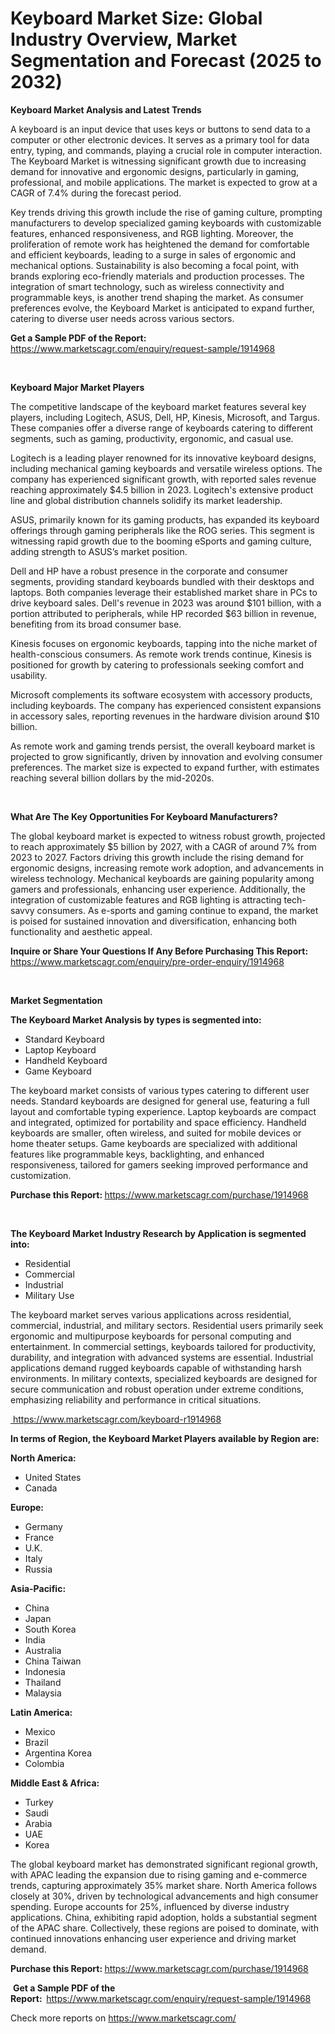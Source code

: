 <p><h1>Keyboard Market Size: Global Industry Overview, Market Segmentation and Forecast (2025 to 2032)</h1></p><p><strong>Keyboard Market Analysis and Latest Trends</strong></p>
<p><p>A keyboard is an input device that uses keys or buttons to send data to a computer or other electronic devices. It serves as a primary tool for data entry, typing, and commands, playing a crucial role in computer interaction. The Keyboard Market is witnessing significant growth due to increasing demand for innovative and ergonomic designs, particularly in gaming, professional, and mobile applications. The market is expected to grow at a CAGR of 7.4% during the forecast period. </p><p>Key trends driving this growth include the rise of gaming culture, prompting manufacturers to develop specialized gaming keyboards with customizable features, enhanced responsiveness, and RGB lighting. Moreover, the proliferation of remote work has heightened the demand for comfortable and efficient keyboards, leading to a surge in sales of ergonomic and mechanical options. Sustainability is also becoming a focal point, with brands exploring eco-friendly materials and production processes. The integration of smart technology, such as wireless connectivity and programmable keys, is another trend shaping the market. As consumer preferences evolve, the Keyboard Market is anticipated to expand further, catering to diverse user needs across various sectors.</p></p>
<p><strong>Get a Sample PDF of the Report:&nbsp;</strong> <a href="https://www.marketscagr.com/enquiry/request-sample/1914968?utm_campaign=2483&utm_medium=2&utm_source=Github&utm_content=ia&utm_term=05042025&utm_id=keyboard">https://www.marketscagr.com/enquiry/request-sample/1914968</a></p>
<p>&nbsp;</p>
<p><strong>Keyboard Major Market Players</strong></p>
<p><p>The competitive landscape of the keyboard market features several key players, including Logitech, ASUS, Dell, HP, Kinesis, Microsoft, and Targus. These companies offer a diverse range of keyboards catering to different segments, such as gaming, productivity, ergonomic, and casual use.</p><p>Logitech is a leading player renowned for its innovative keyboard designs, including mechanical gaming keyboards and versatile wireless options. The company has experienced significant growth, with reported sales revenue reaching approximately $4.5 billion in 2023. Logitech's extensive product line and global distribution channels solidify its market leadership.</p><p>ASUS, primarily known for its gaming products, has expanded its keyboard offerings through gaming peripherals like the ROG series. This segment is witnessing rapid growth due to the booming eSports and gaming culture, adding strength to ASUS’s market position.</p><p>Dell and HP have a robust presence in the corporate and consumer segments, providing standard keyboards bundled with their desktops and laptops. Both companies leverage their established market share in PCs to drive keyboard sales. Dell's revenue in 2023 was around $101 billion, with a portion attributed to peripherals, while HP recorded $63 billion in revenue, benefiting from its broad consumer base.</p><p>Kinesis focuses on ergonomic keyboards, tapping into the niche market of health-conscious consumers. As remote work trends continue, Kinesis is positioned for growth by catering to professionals seeking comfort and usability.</p><p>Microsoft complements its software ecosystem with accessory products, including keyboards. The company has experienced consistent expansions in accessory sales, reporting revenues in the hardware division around $10 billion.</p><p>As remote work and gaming trends persist, the overall keyboard market is projected to grow significantly, driven by innovation and evolving consumer preferences. The market size is expected to expand further, with estimates reaching several billion dollars by the mid-2020s.</p></p>
<p>&nbsp;</p>
<p><strong>What Are The Key Opportunities For Keyboard Manufacturers?</strong></p>
<p><p>The global keyboard market is expected to witness robust growth, projected to reach approximately $5 billion by 2027, with a CAGR of around 7% from 2023 to 2027. Factors driving this growth include the rising demand for ergonomic designs, increasing remote work adoption, and advancements in wireless technology. Mechanical keyboards are gaining popularity among gamers and professionals, enhancing user experience. Additionally, the integration of customizable features and RGB lighting is attracting tech-savvy consumers. As e-sports and gaming continue to expand, the market is poised for sustained innovation and diversification, enhancing both functionality and aesthetic appeal.</p></p>
<p><strong>Inquire or Share Your Questions If Any Before Purchasing This Report:</strong> <a href="https://www.marketscagr.com/enquiry/pre-order-enquiry/1914968?utm_campaign=2483&utm_medium=2&utm_source=Github&utm_content=ia&utm_term=05042025&utm_id=keyboard">https://www.marketscagr.com/enquiry/pre-order-enquiry/1914968</a></p>
<p>&nbsp;</p>
<p><strong>Market Segmentation</strong></p>
<p><strong>The Keyboard Market Analysis by types is segmented into:</strong></p>
<p><ul><li>Standard Keyboard</li><li>Laptop Keyboard</li><li>Handheld Keyboard</li><li>Game Keyboard</li></ul></p>
<p><p>The keyboard market consists of various types catering to different user needs. Standard keyboards are designed for general use, featuring a full layout and comfortable typing experience. Laptop keyboards are compact and integrated, optimized for portability and space efficiency. Handheld keyboards are smaller, often wireless, and suited for mobile devices or home theater setups. Game keyboards are specialized with additional features like programmable keys, backlighting, and enhanced responsiveness, tailored for gamers seeking improved performance and customization.</p></p>
<p><strong>Purchase this Report:&nbsp;</strong><a href="https://www.marketscagr.com/purchase/1914968?utm_campaign=2483&utm_medium=2&utm_source=Github&utm_content=ia&utm_term=05042025&utm_id=keyboard">https://www.marketscagr.com/purchase/1914968</a></p>
<p>&nbsp;</p>
<p><strong>The Keyboard Market Industry Research by Application is segmented into:</strong></p>
<p><ul><li>Residential</li><li>Commercial</li><li>Industrial</li><li>Military Use</li></ul></p>
<p><p>The keyboard market serves various applications across residential, commercial, industrial, and military sectors. Residential users primarily seek ergonomic and multipurpose keyboards for personal computing and entertainment. In commercial settings, keyboards tailored for productivity, durability, and integration with advanced systems are essential. Industrial applications demand rugged keyboards capable of withstanding harsh environments. In military contexts, specialized keyboards are designed for secure communication and robust operation under extreme conditions, emphasizing reliability and performance in critical situations.</p></p>
<p><a href="https://www.marketscagr.com/keyboard-r1914968?utm_campaign=2483&utm_medium=2&utm_source=Github&utm_content=ia&utm_term=05042025&utm_id=keyboard">&nbsp;https://www.marketscagr.com/keyboard-r1914968</a></p>
<p><strong>In terms of Region, the Keyboard Market Players available by Region are:</strong></p>
<p>
    <p> <strong> North America: </strong>
        <ul>
            <li>United States</li>
            <li>Canada</li>
        </ul>
        </p> 
    <p> <strong> Europe: </strong>
        <ul>
            <li>Germany</li>
            <li>France</li>
            <li>U.K.</li>
            <li>Italy</li>
            <li>Russia</li>
        </ul>
        </p> 
    <p> <strong> Asia-Pacific: </strong>
        <ul>
            <li>China</li>
            <li>Japan</li>
            <li>South Korea</li>
            <li>India</li>
            <li>Australia</li>
            <li>China Taiwan</li>
            <li>Indonesia</li>
            <li>Thailand</li>
            <li>Malaysia</li>
        </ul>
        </p> 
    <p> <strong> Latin America: </strong>
        <ul>
            <li>Mexico</li>
            <li>Brazil</li>
            <li>Argentina Korea</li>
            <li>Colombia</li>
        </ul>
        </p> 
    <p> <strong> Middle East & Africa: </strong>
        <ul>
            <li>Turkey</li>
            <li>Saudi</li>
            <li>Arabia</li>
            <li>UAE</li>
            <li>Korea</li>
        </ul>
    </p>
    </p>
<p><p>The global keyboard market has demonstrated significant regional growth, with APAC leading the expansion due to rising gaming and e-commerce trends, capturing approximately 35% market share. North America follows closely at 30%, driven by technological advancements and high consumer spending. Europe accounts for 25%, influenced by diverse industry applications. China, exhibiting rapid adoption, holds a substantial segment of the APAC share. Collectively, these regions are poised to dominate, with continued innovations enhancing user experience and driving market demand.</p></p>
<p><strong>Purchase this Report: </strong><a href="https://www.marketscagr.com/purchase/1914968?utm_campaign=2483&utm_medium=2&utm_source=Github&utm_content=ia&utm_term=05042025&utm_id=keyboard">https://www.marketscagr.com/purchase/1914968</a></p>
<p>&nbsp;<strong>Get a Sample PDF of the Report:&nbsp;&nbsp;</strong><a href="https://www.marketscagr.com/enquiry/request-sample/1914968?utm_campaign=2483&utm_medium=2&utm_source=Github&utm_content=ia&utm_term=05042025&utm_id=keyboard">https://www.marketscagr.com/enquiry/request-sample/1914968</a></p>
<p><strong></strong></p>
<p>Check more reports on <a href="https://www.marketscagr.com/?utm_campaign=2483&utm_medium=2&utm_source=Github&utm_content=ia&utm_term=05042025&utm_id=keyboard">https://www.marketscagr.com/</a></p>